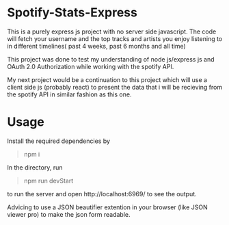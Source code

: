 # Spotify-Stats-Express


This is a purely express js project with no server side javascript. The code will fetch your username and the top tracks and artists you enjoy listening to in different timelines( past 4 weeks, past 6 months and all time)

This project was done to test my understanding of node js/express js and OAuth 2.0 Authorization while working with the spotify API.

My next project would be a continuation to this project which will use a client side js (probably react) to present the data that i will be recieving from the spotify API in similar fashion as this one.

# Usage

Install the required dependencies by 

> npm i 

In the directory, run

> npm run devStart

to run the server and open http://localhost:6969/ to see the output.

Advicing to use a JSON beautifier extention in your browser (like JSON viewer pro) to make the json form readable.
